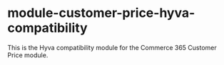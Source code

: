 # module-customer-price-hyva-compatibility
This is the Hyva compatibility module for the Commerce 365 Customer Price module. 
